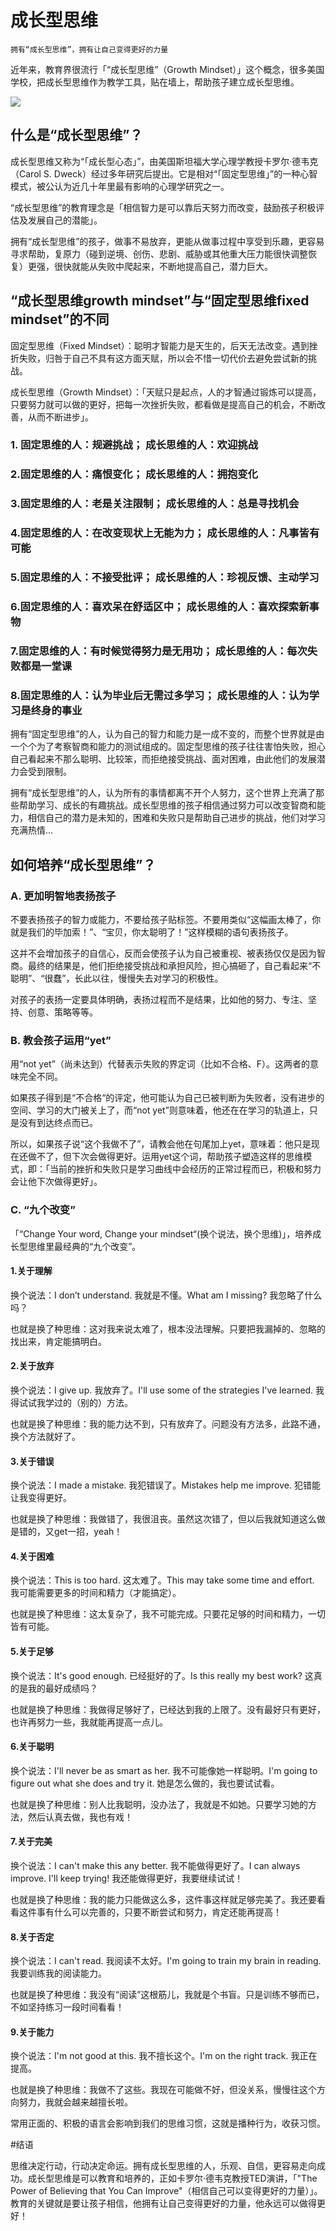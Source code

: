 # 成长型思维 
    拥有“成长型思维”，拥有让自己变得更好的力量

近年来，教育界很流行「“成长型思维”（Growth Mindset）」这个概念，很多美国学校，把成长型思维作为教学工具，贴在墙上，帮助孩子建立成长型思维。

![](https://user-images.githubusercontent.com/6735666/51373282-d65d4280-1b3a-11e9-9ec6-9ef7ea968288.png)

## 什么是“成长型思维”？
成长型思维又称为“「成长型心态」”，由美国斯坦福大学心理学教授卡罗尔·德韦克（Carol S. Dweck）经过多年研究后提出。它是相对“「固定型思维」”的一种心智模式，被公认为近几十年里最有影响的心理学研究之一。

“成长型思维”的教育理念是「相信智力是可以靠后天努力而改变，鼓励孩子积极评估及发展自己的潜能」。

拥有“成长型思维”的孩子，做事不易放弃，更能从做事过程中享受到乐趣，更容易寻求帮助，复原力（碰到逆境、创伤、悲剧、威胁或其他重大压力能很快调整恢复）更强，很快就能从失败中爬起来，不断地提高自己，潜力巨大。

## “成长型思维growth mindset”与“固定型思维fixed mindset”的不同
固定型思维（Fixed Mindset）：聪明才智能力是天生的，后天无法改变。遇到挫折失败，归咎于自己不具有这方面天赋，所以会不惜一切代价去避免尝试新的挑战。

成长型思维（Growth Mindset）：「天赋只是起点，人的才智通过锻炼可以提高，只要努力就可以做的更好，把每一次挫折失败，都看做是提高自己的机会，不断改善，从而不断进步」。

### 1. 固定思维的人：规避挑战； 成长思维的人：欢迎挑战

### 2.固定思维的人：痛恨变化； 成长思维的人：拥抱变化

### 3.固定思维的人：老是关注限制； 成长思维的人：总是寻找机会

### 4.固定思维的人：在改变现状上无能为力； 成长思维的人：凡事皆有可能

### 5.固定思维的人：不接受批评； 成长思维的人：珍视反馈、主动学习

### 6.固定思维的人：喜欢呆在舒适区中； 成长思维的人：喜欢探索新事物

### 7.固定思维的人：有时候觉得努力是无用功； 成长思维的人：每次失败都是一堂课

### 8.固定思维的人：认为毕业后无需过多学习； 成长思维的人：认为学习是终身的事业

拥有“固定型思维”的人，认为自己的智力和能力是一成不变的，而整个世界就是由一个个为了考察智商和能力的测试组成的。固定型思维的孩子往往害怕失败，担心自己看起来不那么聪明、比较笨，而拒绝接受挑战、面对困难，由此他们的发展潜力会受到限制。

拥有“成长型思维”的人，认为所有的事情都离不开个人努力，这个世界上充满了那些帮助学习、成长的有趣挑战。成长型思维的孩子相信通过努力可以改变智商和能力，相信自己的潜力是未知的，困难和失败只是帮助自己进步的挑战，他们对学习充满热情...

## 如何培养“成长型思维”？

### A. 更加明智地表扬孩子
不要表扬孩子的智力或能力，不要给孩子贴标签。不要用类似“这幅画太棒了，你就是我们的毕加索！”、“宝贝，你太聪明了！”这样模糊的语句表扬孩子。

这并不会增加孩子的自信心，反而会使孩子认为自己被重视、被表扬仅仅是因为智商。最终的结果是，他们拒绝接受挑战和承担风险，担心搞砸了，自己看起来“不聪明”、“很蠢”，长此以往，慢慢失去对学习的积极性。

对孩子的表扬一定要具体明确，表扬过程而不是结果，比如他的努力、专注、坚持、创意、策略等等。

### B. 教会孩子运用“yet”

用“not yet”（尚未达到）代替表示失败的界定词（比如不合格、F）。这两者的意味完全不同。

如果孩子得到是“不合格“的评定，他可能认为自己已被判断为失败者，没有进步的空间、学习的大门被关上了，而“not yet”则意味着，他还在在学习的轨道上，只是没有到达终点而已。

所以，如果孩子说“这个我做不了”，请教会他在句尾加上yet，意味着：他只是现在还做不了，但下次会做得更好。运用yet这个词，帮助孩子塑造这样的思维模式，即：「当前的挫折和失败只是学习曲线中会经历的正常过程而已，积极和努力会让他下次做得更好」。

### C. “九个改变”
「“Change Your word, Change your mindset“(换个说法，换个思维)」，培养成长型思维里最经典的“九个改变”。

#### 1.关于理解
换个说法：I don’t understand. 我就是不懂。What am I missing? 我忽略了什么吗？

也就是换了种思维：这对我来说太难了，根本没法理解。只要把我漏掉的、忽略的找出来，肯定能搞明白。

#### 2.关于放弃
换个说法：I give up. 我放弃了。I'll use some of the strategies I've learned. 我得试试我学过的（别的）方法。

也就是换了种思维：我的能力达不到，只有放弃了。问题没有方法多，此路不通，换个方法就好了。

#### 3.关于错误
换个说法：I made a mistake. 我犯错误了。Mistakes help me improve. 犯错能让我变得更好。

也就是换了种思维：我做错了，我很沮丧。虽然这次错了，但以后我就知道这么做是错的，又get一招，yeah！

#### 4.关于困难
换个说法：This is too hard. 这太难了。This may take some time and effort. 我可能需要更多的时间和精力（才能搞定）。

也就是换了种思维：这太复杂了，我不可能完成。只要花足够的时间和精力，一切皆有可能。

#### 5.关于足够
换个说法：It's good enough. 已经挺好的了。Is this really my best work? 这真的是我的最好成绩吗？

也就是换了种思维：我做得足够好了，已经达到我的上限了。没有最好只有更好，也许再努力一些，我就能再提高一点儿。

#### 6.关于聪明
换个说法：I'll never be as smart as her. 我不可能像她一样聪明。I'm going to figure out what she does and try it. 她是怎么做的，我也要试试看。

也就是换了种思维：别人比我聪明，没办法了，我就是不如她。只要学习她的方法，然后认真去做，我也有戏！

#### 7.关于完美
换个说法：I can't make this any better. 我不能做得更好了。I can always improve. I'll keep trying! 我还能做得更好，我要继续试试！

也就是换了种思维：我的能力只能做这么多，这件事这样就足够完美了。我还要看看这件事有什么可以完善的，只要不断尝试和努力，肯定还能再提高！

#### 8.关于否定
换个说法：I can't read. 我阅读不太好。I'm going to train my brain in reading. 我要训练我的阅读能力。

也就是换了种思维：我没有“阅读”这根筋儿，我就是个书盲。只是训练不够而已，不如坚持练习一段时间看看！

#### 9.关于能力
换个说法：I'm not good at this. 我不擅长这个。I'm on the right track. 我正在提高。

也就是换了种思维：我做不了这些。我现在可能做不好，但没关系，慢慢往这个方向努力，我就会越来越擅长啦。

常用正面的、积极的语言会影响到我们的思维习惯，这就是播种行为，收获习惯。

 #结语

思维决定行动，行动决定命运。拥有成长型思维的人，乐观、自信，更容易走向成功。成长型思维是可以教育和培养的，正如卡罗尔·德韦克教授TED演讲，「"The Power of Believing that You Can Improve"（相信自己可以变得更好的力量）」。教育的关键就是要让孩子相信，他拥有让自己变得更好的力量，他永远可以做得更好！

### 

### 


